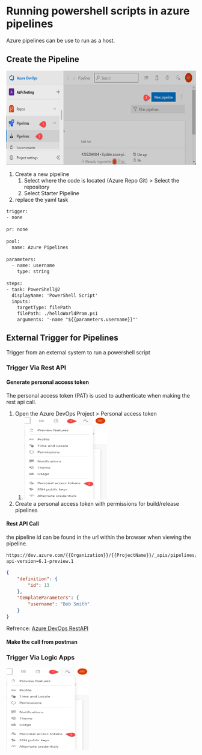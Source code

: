 # Running powershell scripts in azure pipelines

Azure pipelines can be use to run as a host.

## Create the Pipeline

<img src="./../az-publicIp/azdevops-newpipeline.png" alt="InfiniteGraph Logo" width="570" height="250">

1. Create a new pipeline
   1. Select where the code is located (Azure Repo Git) > Select the repository
   2. Select Starter Pipeline
2. replace the yaml task

```ymal
trigger:
- none

pr: none 

pool:
  name: Azure Pipelines

parameters:
  - name: username
    type: string

steps:
- task: PowerShell@2
  displayName: 'PowerShell Script'
  inputs:
    targetType: filePath
    filePath: ./helloWorldPram.ps1
    arguments: '-name "${{parameters.username}}"'

```

## External Trigger for Pipelines

Trigger from an external system to run a powershell script

### Trigger Via Rest API

#### Generate personal access token

The personal access token (PAT) is used to authenticate when making the rest api call.

1. Open the Azure DevOps Project > Personal access token
   1. <img src="./../az-publicIp/azdevops-pat1.png" alt="InfiniteGraph Logo" width="220" height="220">
2. Create a personal access token with permissions for build/release pipelines

#### Rest API Call

the pipeline id can be found in the url within the browser when viewing the pipeline.

```http
https://dev.azure.com/{{Organization}}/{{ProjectName}}/_apis/pipelines/{{PipelineID}}/runs?api-version=6.1-preview.1
```

```json
{
    "definition": {
        "id": 13
    },
    "templateParameters": {
        "username": "Bob Smith"
    }
}
```

Refrence: [Azure DevOps RestAPI](https://docs.microsoft.com/rest/api/azure/devops/pipelines/runs/run-pipeline?view=azure-devops-rest-6.0)

#### Make the call from postman




### Trigger Via Logic Apps
<img src="./../az-publicIp/azdevops-pat1.png" alt="InfiniteGraph Logo" width="220" height="220">